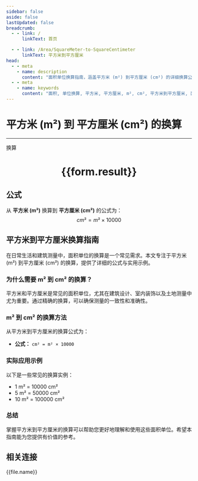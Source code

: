 ```yaml
---
sidebar: false
aside: false
lastUpdated: false
breadcrumb:
  - - link: /
      linkText: 首页

  - - link: /Area/SquareMeter-to-SquareCentimeter
      linkText: 平方米到平方厘米
head:
  - - meta
    - name: description
      content: "面积单位换算指南，涵盖平方米 (m²) 到平方厘米 (cm²) 的详细换算公式与说明。"
  - - meta
    - name: keywords
      content: "面积, 单位换算, 平方米, 平方厘米, m², cm², 平方米到平方厘米, 面积换算指南"
---
```

# 平方米 (m²) 到 平方厘米 (cm²) 的换算
---
<script setup>
import { onMounted, reactive, inject, ref } from 'vue'
import { NButton, NForm, NFormItem, NInput, NInputNumber, NSelect, NCard, useMessage,NGrid ,NGi } from 'naive-ui'
import { defineClientComponent } from 'vitepress'
import { Area } from '../../files';

const convert = inject('convert')

const form = reactive({
  number: null,
  result: '',
})

const convertHandler = () => {
  if (form.number !== null && !isNaN(form.number)) {
    const convertedValue = parseFloat(form.number) * 10000
    form.result = `${form.number}m² = ${convertedValue.toFixed(2)}cm²`
  } else {
    form.result = '请输入有效的数值。'
  }
}
</script>

<n-form size="large" :model="form">
  <n-form-item label="平方米 (m²)">
    <n-input-number v-model:value="form.number" placeholder="输入平方米" style="width: 100%" />
  </n-form-item>
  <n-form-item>
    <n-button type="primary" @click="convertHandler" block>换算</n-button>
  </n-form-item>
</n-form>

<n-card  embedded :bordered="false" hoverable>
  <div  style="text-align:center">
    <h1>{{form.result}}</h1>
  </div>
</n-card>

## 公式

从 **平方米 (m²)** 换算到 **平方厘米 (cm²)** 的公式为：
$$ cm² = m² \times 10000 $$

## 平方米到平方厘米换算指南

在日常生活和建筑测量中，面积单位的换算是一个常见需求。本文专注于平方米 (m²) 到平方厘米 (cm²) 的换算，提供了详细的公式与实用示例。

### 为什么需要 m² 到 cm² 的换算？

平方米和平方厘米是常见的面积单位，尤其在建筑设计、室内装饰以及土地测量中尤为重要。通过精确的换算，可以确保测量的一致性和准确性。

### m² 到 cm² 的换算方法

从平方米到平方厘米的换算公式为：

- **公式：** `cm² = m² × 10000`

### 实际应用示例

以下是一些常见的换算实例：

- 1 m² = 10000 cm²
- 5 m² = 50000 cm²
- 10 m² = 100000 cm²

### 总结

掌握平方米到平方厘米的换算可以帮助您更好地理解和使用这些面积单位。希望本指南能为您提供有价值的参考。

## 相关连接
<n-grid x-gap="12" :cols="3">
  <n-gi v-for="(file, index) in Area" :key="index">
    <n-button
      text
      tag="a"
      :href="file.path"
      type="primary"
    >
      {{file.name}}
    </n-button>
  </n-gi>
</n-grid>